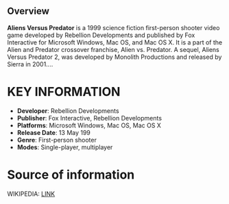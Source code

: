 ## Overview

**Aliens Versus Predator** is a 1999 science fiction first-person shooter video game developed by Rebellion Developments and published by Fox Interactive for Microsoft Windows, Mac OS, and Mac OS X. It is a part of the Alien and Predator crossover franchise, Alien vs. Predator. A sequel, Aliens Versus Predator 2, was developed by Monolith Productions and released by Sierra in 2001....
# KEY INFORMATION

- **Developer**: Rebellion Developments
- **Publisher**: Fox Interactive, Rebellion Developments
- **Platforms**: Microsoft Windows, Mac OS, Mac OS X
- **Release Date**: 13 May 199
- **Genre**: First-person shooter
- **Modes**: Single-player, multiplayer
# Source of information
 WIKIPEDIA: [LINK](https://en.wikipedia.org/wiki/Aliens_Versus_Predator_%281999_video_game%29)